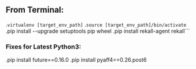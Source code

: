 ## From Terminal:
.`virtualenv [target_env_path]`
.`source [target_env_path]/bin/activate`
.pip install --upgrade setuptools pip wheel
.pip install rekall-agent rekall```

### Fixes for Latest Python3:
.pip install future==0.16.0
.pip install pyaff4==0.26.post6
